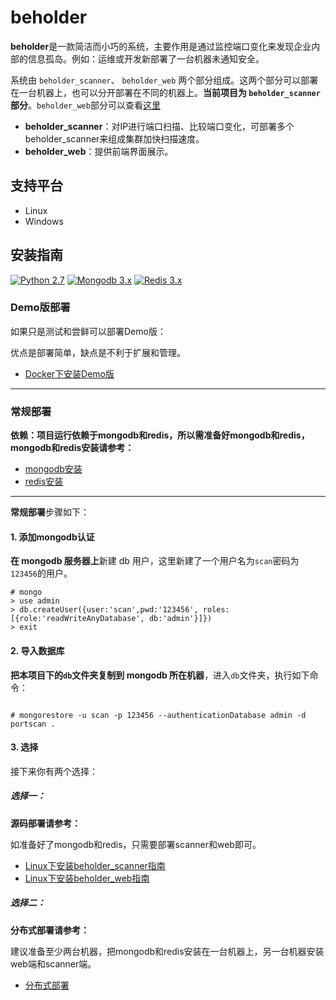 # beholder 

**beholder**是一款简洁而小巧的系统，主要作用是通过监控端口变化来发现企业内部的信息孤岛。例如：运维或开发新部署了一台机器未通知安全。

系统由 `beholder_scanner`、 `beholder_web`  两个部分组成。这两个部分可以部署在一台机器上，也可以分开部署在不同的机器上。**当前项目为 `beholder_scanner`部分**。`beholder_web`部分可以查看[这里](https://github.com/zj1244/beholder_web)

* **beholder_scanner**：对IP进行端口扫描、比较端口变化，可部署多个beholder_scanner来组成集群加快扫描速度。
* **beholder_web**：提供前端界面展示。

## 支持平台

* Linux
* Windows

## 安装指南

[![Python 2.7](https://img.shields.io/badge/python-2.7-yellow.svg)](https://www.python.org/) 
[![Mongodb 3.x](https://img.shields.io/badge/mongodb-3.x-red.svg)](https://www.mongodb.com/download-center?jmp=nav)
[![Redis 3.x](https://img.shields.io/badge/redis-3.x-green)](https://redis.io/)

### Demo版部署

如果只是测试和尝鲜可以部署Demo版：

优点是部署简单，缺点是不利于扩展和管理。

* [Docker下安装Demo版](docs/docker_demo.md)

***

### 常规部署

**依赖：项目运行依赖于mongodb和redis，所以需准备好mongodb和redis，mongodb和redis安装请参考：**

* [mongodb安装](./docs/mongodb.md)
* [redis安装](./docs/redis.md)

***

**常规部署**步骤如下：


#### 1. 添加mongodb认证

**在 mongodb 服务器上**新建 db 用户，这里新建了一个用户名为`scan`密码为`123456`的用户。

```
# mongo
> use admin
> db.createUser({user:'scan',pwd:'123456', roles:[{role:'readWriteAnyDatabase', db:'admin'}]})
> exit
```

#### 2. 导入数据库

**把本项目下的`db`文件夹复制到 mongodb 所在机器**，进入`db`文件夹，执行如下命令：

```

# mongorestore -u scan -p 123456 --authenticationDatabase admin -d portscan .
```

#### 3. 选择

接下来你有两个选择：

##### 选择一：

**源码部署请参考：**

如准备好了mongodb和redis，只需要部署scanner和web即可。

* [Linux下安装beholder_scanner指南](./docs/linux_scanner.md)
* [Linux下安装beholder_web指南](https://github.com/zj1244/beholder_web/blob/master/docs/linux_web.md)

##### 选择二：

**分布式部署请参考：**

建议准备至少两台机器，把mongodb和redis安装在一台机器上，另一台机器安装web端和scanner端。

* [分布式部署](./docs/distributed.md)